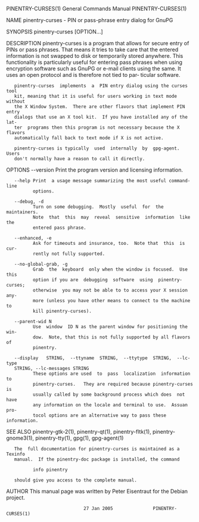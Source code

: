 PINENTRY-CURSES(1)         General Commands Manual         PINENTRY-CURSES(1)

NAME
       pinentry-curses - PIN or pass-phrase entry dialog for GnuPG

SYNOPSIS
       pinentry-curses [OPTION...]

DESCRIPTION
       pinentry-curses  is  a program that allows for secure entry of PINs or
       pass phrases.  That means it tries  to  take  care  that  the  entered
       information  is  not  swapped  to disk or temporarily stored anywhere.
       This functionality is particularly useful for  entering  pass  phrases
       when  using  encryption software such as GnuPG or e-mail clients using
       the same.  It uses an open protocol and is therefore not tied to  par‐
       ticular software.

       pinentry-curses  implements  a  PIN entry dialog using the curses tool
       kit, meaning that it is useful for users working in text mode  without
       the X Window System.  There are other flavors that implement PIN entry
       dialogs that use an X tool kit.  If you have installed any of the lat‐
       ter  programs then this program is not necessary because the X flavors
       automatically fall back to text mode if X is not active.

       pinentry-curses is typically  used  internally  by  gpg-agent.   Users
       don't normally have a reason to call it directly.

OPTIONS
       --version
              Print the program version and licensing information.

       --help Print  a usage message summarizing the most useful command-line
              options.

       --debug, -d
              Turn on some debugging.  Mostly  useful  for  the  maintainers.
              Note  that  this  may  reveal  sensitive  information  like the
              entered pass phrase.

       --enhanced, -e
              Ask for timeouts and insurance, too.  Note that  this  is  cur‐
              rently not fully supported.

       --no-global-grab, -g
              Grab  the  keyboard  only when the window is focused.  Use this
              option if you are  debugging  software  using  pinentry-curses;
              otherwise  you may not be able to to access your X session any‐
              more (unless you have other means to connect to the machine  to
              kill pinentry-curses).

       --parent-wid N
              Use  window  ID N as the parent window for positioning the win‐
              dow.  Note, that this is not fully supported by all flavors  of
              pinentry.

       --display   STRING,  --ttyname  STRING,  --ttytype  STRING,  --lc-type
       STRING, --lc-messages STRING
              These options are used  to  pass  localization  information  to
              pinentry-curses.   They are required because pinentry-curses is
              usually called by some background process which does  not  have
              any information on the locale and terminal to use.  Assuan pro‐
              tocol options are an alternative way to pass these information.

SEE ALSO
       pinentry-gtk-2(1),   pinentry-qt(1),    pinentry-fltk(1),    pinentry-
       gnome3(1), pinentry-tty(1), gpg(1), gpg-agent(1)

       The  full documentation for pinentry-curses is maintained as a Texinfo
       manual.  If the pinentry-doc package is installed, the command

              info pinentry

       should give you access to the complete manual.

AUTHOR
       This manual page was  written  by  Peter  Eisentraut  for  the  Debian
       project.

                                 27 Jan 2005               PINENTRY-CURSES(1)
